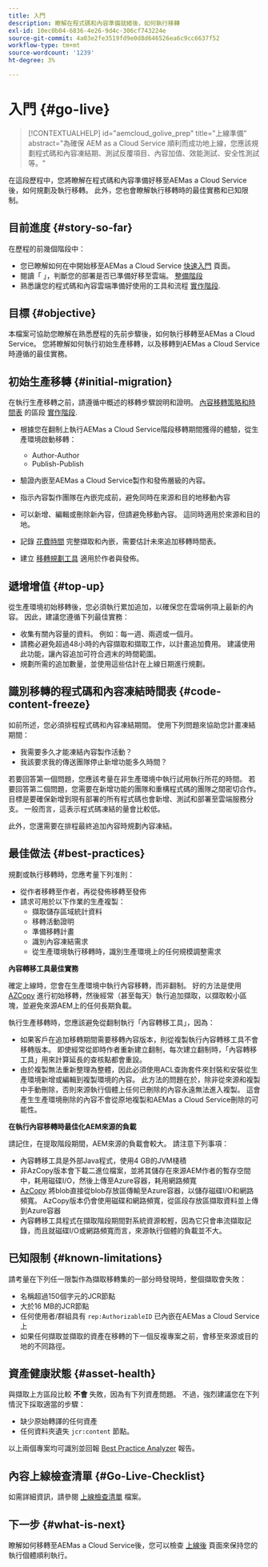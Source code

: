 ```yaml
---
title: 入門
description: 瞭解在程式碼和內容準備就緒後，如何執行移轉
exl-id: 10ec0b04-6836-4e26-9d4c-306cf743224e
source-git-commit: 4a03e2fe3519fd9e0d8d646526ea6c9cc6637f52
workflow-type: tm+mt
source-wordcount: '1239'
ht-degree: 3%

---
```


# 入門 {#go-live}

>[!CONTEXTUALHELP]
>id="aemcloud_golive_prep"
>title="上線準備"
>abstract="為確保 AEM as a Cloud Service 順利而成功地上線，您應該規劃程式碼和內容凍結期、測試反覆項目、內容加值、效能測試、安全性測試等。"

在這段歷程中，您將瞭解在程式碼和內容準備好移至AEMas a Cloud Service後，如何規劃及執行移轉。 此外，您也會瞭解執行移轉時的最佳實務和已知限制。

## 目前進度 {#story-so-far}

在歷程的前幾個階段中：

* 您已瞭解如何在中開始移至AEMas a Cloud Service [快速入門](/help/journey-migration/getting-started.md) 頁面。
* 閱讀「 」，判斷您的部署是否已準備好移至雲端。 [整備階段](/help/journey-migration/readiness.md)
* 熟悉讓您的程式碼和內容雲端準備好使用的工具和流程 [實作階段](/help/journey-migration/implementation.md).

## 目標 {#objective}

本檔案可協助您瞭解在熟悉歷程的先前步驟後，如何執行移轉至AEMas a Cloud Service。 您將瞭解如何執行初始生產移轉，以及移轉到AEMas a Cloud Service時遵循的最佳實務。

## 初始生產移轉 {#initial-migration}

在執行生產移轉之前，請遵循中概述的移轉步驟說明和證明。 [內容移轉策略和時間表](/help/journey-migration/implementation.md##strategy-timeline) 的區段 [實作階段](/help/journey-migration/implementation.md).

* 根據您在翻制上執行AEMas a Cloud Service階段移轉期間獲得的體驗，從生產環境啟動移轉：
   * Author-Author
   * Publish-Publish

* 驗證內嵌至AEMas a Cloud Service製作和發佈層級的內容。
* 指示內容製作團隊在內嵌完成前，避免同時在來源和目的地移動內容
* 可以新增、編輯或刪除新內容，但請避免移動內容。 這同時適用於來源和目的地。
* 記錄 [花費時間](/help/journey-migration/implementation.md#gathering-data) 完整擷取和內嵌，需要估計未來追加移轉時間表。
* 建立 [移轉規劃工具](/help/journey-migration/implementation.md#migration-plan) 適用於作者與發佈。

## 遞增增值 {#top-up}

從生產環境初始移轉後，您必須執行累加追加，以確保您在雲端例項上最新的內容。 因此，建議您遵循下列最佳實務：

* 收集有關內容量的資料。 例如：每一週、兩週或一個月。
* 請務必避免超過48小時的內容擷取和擷取工作，以計畫追加費用。 建議使用此功能，讓內容追加可符合週末的時間範圍。
* 規劃所需的追加數量，並使用這些估計在上線日期進行規劃。

## 識別移轉的程式碼和內容凍結時間表 {#code-content-freeze}

如前所述，您必須排程程式碼和內容凍結期間。 使用下列問題來協助您計畫凍結期間：

* 我需要多久才能凍結內容製作活動？
* 我該要求我的傳送團隊停止新增功能多久時間？

若要回答第一個問題，您應該考量在非生產環境中執行試用執行所花的時間。 若要回答第二個問題，您需要在新增功能的團隊和重構程式碼的團隊之間密切合作。 目標是要確保新增到現有部署的所有程式碼也會新增、測試和部署至雲端服務分支。 一般而言，這表示程式碼凍結的量會比較低。

此外，您還需要在排程最終追加內容時規劃內容凍結。

## 最佳做法 {#best-practices}

規劃或執行移轉時，您應考量下列准則：

* 從作者移轉至作者，再從發佈移轉至發佈
* 請求可用於以下作業的生產複製：
   * 擷取儲存區域統計資料
   * 移轉活動證明
   * 準備移轉計畫
   * 識別內容凍結需求
   * 從生產環境執行移轉時，識別生產環境上的任何規模調整需求

**內容轉移工具最佳實務**

確定上線時，您會在生產環境中執行內容移轉，而非翻制。 好的方法是使用 [AZCopy](/help/journey-migration/content-transfer-tool/using-content-transfer-tool/handling-large-content-repositories.md) 進行初始移轉，然後經常（甚至每天）執行追加擷取，以擷取較小區塊，並避免來源AEM上的任何長期負載。

執行生產移轉時，您應該避免從翻制執行「內容轉移工具」，因為：

* 如果客戶在追加移轉期間需要移轉內容版本，則從複製執行內容轉移工具不會移轉版本。 即使經常從即時作者重新建立翻制，每次建立翻制時，「內容轉移工具」用來計算延長的查核點都會重設。
* 由於複製無法重新整理為整體，因此必須使用ACL查詢套件來封裝和安裝從生產環境新增或編輯到複製環境的內容。 此方法的問題在於，除非從來源和複製中手動刪除，否則來源執行個體上任何已刪除的內容永遠無法進入複製。 這會產生生產環境刪除的內容不會從原地複製和AEMas a Cloud Service刪除的可能性。

**在執行內容移轉時最佳化AEM來源的負載**

請記住，在提取階段期間，AEM來源的負載會較大。 請注意下列事項：

* 內容轉移工具是外部Java程式，使用4 GB的JVM棧積
* 非AzCopy版本會下載二進位檔案，並將其儲存在來源AEM作者的暫存空間中，耗用磁碟I/O，然後上傳至Azure容器，耗用網路頻寬
* [AzCopy](/help/journey-migration/content-transfer-tool/using-content-transfer-tool/handling-large-content-repositories.md) 將blob直接從blob存放區傳輸至Azure容器，以儲存磁碟I/O和網路頻寬。 AzCopy版本仍會使用磁碟和網路頻寬，從區段存放區擷取資料並上傳到Azure容器
* 內容轉移工具程式在擷取階段期間對系統資源較輕，因為它只會串流擷取記錄，而且就磁碟I/O或網路頻寬而言，來源執行個體的負載並不大。

## 已知限制 {#known-limitations}

請考量在下列任一限製作為擷取移轉集的一部分時發現時，整個擷取會失敗：

* 名稱超過150個字元的JCR節點
* 大於16 MB的JCR節點
* 任何使用者/群組具有 `rep:AuthorizableID` 已內嵌在AEMas a Cloud Service上
* 如果任何擷取並擷取的資產在移轉的下一個反複專案之前，會移至來源或目的地的不同路徑。

## 資產健康狀態 {#asset-health}

與擷取上方區段比較 **不會** 失敗，因為有下列資產問題。 不過，強烈建議您在下列情況下採取適當的步驟：

* 缺少原始轉譯的任何資產
* 任何資料夾遺失 `jcr:content` 節點。

以上兩個專案均可識別並回報 [Best Practice Analyzer](/help/journey-migration/best-practices-analyzer/overview-best-practices-analyzer.md) 報告。

## 內容上線檢查清單 {#Go-Live-Checklist}

如需詳細資訊，請參閱 [上線檢查清單](/help/journey-onboarding/go-live-checklist.md) 檔案。

## 下一步 {#what-is-next}

瞭解如何移轉至AEMas a Cloud Service後，您可以檢查 [上線後](/help/journey-migration/post-go-live.md) 頁面來保持您的執行個體順利執行。
